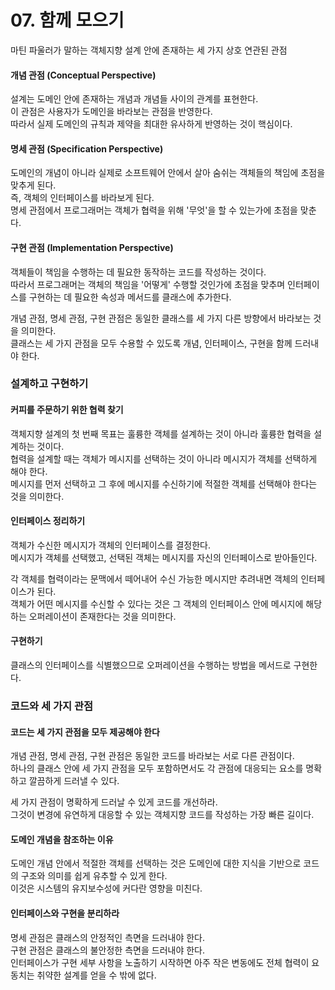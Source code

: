 # 07. 함께 모으기

마틴 파울러가 말하는 객체지향 설계 안에 존재하는 세 가지 상호 연관된 관점

#### 개념 관점 (Conceptual Perspective)

설계는 도메인 안에 존재하는 개념과 개념들 사이의 관계를 표현한다.  
이 관점은 사용자가 도메인을 바라보는 관점을 반영한다.  
따라서 실제 도메인의 규칙과 제약을 최대한 유사하게 반영하는 것이 핵심이다.

#### 명세 관점 (Specification Perspective)

도메인의 개념이 아니라 실제로 소프트웨어 안에서 살아 숨쉬는 객체들의 책임에 초점을 맞추게 된다.  
즉, 객체의 인터페이스를 바라보게 된다.  
명세 관점에서 프로그래머는 객체가 협력을 위해 '무엇'을 할 수 있는가에 초점을 맞춘다.

#### 구현 관점 (Implementation Perspective)

객체들이 책임을 수행하는 데 필요한 동작하는 코드를 작성하는 것이다.  
따라서 프로그래머는 객체의 책임을 '어떻게' 수행할 것인가에 초점을 맞추며 인터페이스를 구현하는 데 필요한 속성과 메서드를 클래스에 추가한다.

개념 관점, 명세 관점, 구현 관점은 동일한 클래스를 세 가지 다른 방향에서 바라보는 것을 의미한다.  
클래스는 세 가지 관점을 모두 수용할 수 있도록 개념, 인터페이스, 구현을 함께 드러내야 한다.

### 설계하고 구현하기

#### 커피를 주문하기 위한 협력 찾기

객체지향 설계의 첫 번째 목표는 훌륭한 객체를 설계하는 것이 아니라 훌륭한 협력을 설계하는 것이다.  
협력을 설계할 때는 객체가 메시지를 선택하는 것이 아니라 메시지가 객체를 선택하게 해야 한다.  
메시지를 먼저 선택하고 그 후에 메시지를 수신하기에 적절한 객체를 선택해야 한다는 것을 의미한다.

#### 인터페이스 정리하기

객체가 수신한 메시지가 객체의 인터페이스를 결정한다.  
메시지가 객체를 선택했고, 선택된 객체는 메시지를 자신의 인터페이스로 받아들인다.

각 객체를 협력이라는 문맥에서 떼어내어 수신 가능한 메시지만 추려내면 객체의 인터페이스가 된다.  
객체가 어떤 메시지를 수신할 수 있다는 것은 그 객체의 인터페이스 안에 메시지에 해당하는 오퍼레이션이 존재한다는 것을 의미한다.

#### 구현하기

클래스의 인터페이스를 식별했으므로 오퍼레이션을 수행하는 방법을 메서드로 구현한다.

### 코드와 세 가지 관점

#### 코드는 세 가지 관점을 모두 제공해야 한다

개념 관점, 명세 관점, 구현 관점은 동일한 코드를 바라보는 서로 다른 관점이다.  
하나의 클래스 안에 세 가지 관점을 모두 포함하면서도 각 관점에 대응되는 요소를 명확하고 깔끔하게 드러낼 수 있다.  

세 가지 관점이 명확하게 드러날 수 있게 코드를 개선하라.  
그것이 변경에 유연하게 대응할 수 있는 객체지향 코드를 작성하는 가장 빠른 길이다.

#### 도메인 개념을 참조하는 이유

도메인 개념 안에서 적절한 객체를 선택하는 것은 도메인에 대한 지식을 기반으로 코드의 구조와 의미를 쉽게 유추할 수 있게 한다.  
이것은 시스템의 유지보수성에 커다란 영향을 미친다.

#### 인터페이스와 구현을 분리하라

명세 관점은 클래스의 안정적인 측면을 드러내야 한다.  
구현 관점은 클래스의 불안정한 측면을 드러내야 한다.  
인터페이스가 구현 세부 사항을 노출하기 시작하면 아주 작은 변동에도 전체 협력이 요동치는 취약한 설계를 얻을 수 밖에 없다.


